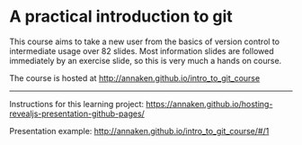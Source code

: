A practical introduction to git
===============================

This course aims to take a new user from the basics of version control to intermediate usage over 82 slides. Most information slides are followed immediately by an exercise slide, so this is very much a hands on course. 

The course is hosted at http://annaken.github.io/intro_to_git_course

---
Instructions for this learning project:
https://annaken.github.io/hosting-revealjs-presentation-github-pages/

Presentation example:
http://annaken.github.io/intro_to_git_course/#/1
